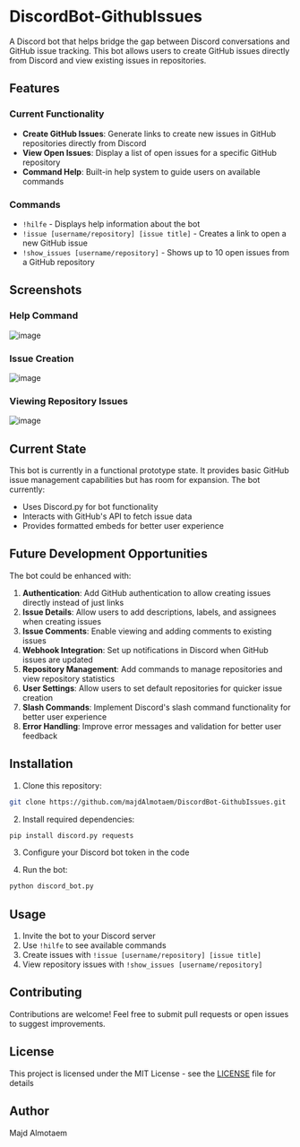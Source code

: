 # DiscordBot-GithubIssues

A Discord bot that helps bridge the gap between Discord conversations and GitHub issue tracking. This bot allows users to create GitHub issues directly from Discord and view existing issues in repositories.

## Features

### Current Functionality

- **Create GitHub Issues**: Generate links to create new issues in GitHub repositories directly from Discord
- **View Open Issues**: Display a list of open issues for a specific GitHub repository
- **Command Help**: Built-in help system to guide users on available commands

### Commands

- `!hilfe` - Displays help information about the bot
- `!issue [username/repository] [issue title]` - Creates a link to open a new GitHub issue
- `!show_issues [username/repository]` - Shows up to 10 open issues from a GitHub repository

## Screenshots

### Help Command

![image](https://github.com/user-attachments/assets/b0729fbf-5edf-45f9-a12f-2466dd61b527)


### Issue Creation

![image](https://github.com/user-attachments/assets/7b61c193-f1f2-492b-9454-c3a0978759e8)


### Viewing Repository Issues

![image](https://github.com/user-attachments/assets/b754044f-1846-40b1-a61d-9a47f5ee4f80)


## Current State

This bot is currently in a functional prototype state. It provides basic GitHub issue management capabilities but has room for expansion. The bot currently:

- Uses Discord.py for bot functionality
- Interacts with GitHub's API to fetch issue data
- Provides formatted embeds for better user experience

## Future Development Opportunities

The bot could be enhanced with:

1. **Authentication**: Add GitHub authentication to allow creating issues directly instead of just links
2. **Issue Details**: Allow users to add descriptions, labels, and assignees when creating issues
3. **Issue Comments**: Enable viewing and adding comments to existing issues
4. **Webhook Integration**: Set up notifications in Discord when GitHub issues are updated
5. **Repository Management**: Add commands to manage repositories and view repository statistics
6. **User Settings**: Allow users to set default repositories for quicker issue creation
7. **Slash Commands**: Implement Discord's slash command functionality for better user experience
8. **Error Handling**: Improve error messages and validation for better user feedback

## Installation

1. Clone this repository:

```bash
git clone https://github.com/majdAlmotaem/DiscordBot-GithubIssues.git
```

2. Install required dependencies:

```bash
pip install discord.py requests
```

3. Configure your Discord bot token in the code

4. Run the bot:

```bash
python discord_bot.py
```

## Usage

1. Invite the bot to your Discord server
2. Use `!hilfe` to see available commands
3. Create issues with `!issue [username/repository] [issue title]`
4. View repository issues with `!show_issues [username/repository]`

## Contributing

Contributions are welcome! Feel free to submit pull requests or open issues to suggest improvements.

## License

This project is licensed under the MIT License - see the [LICENSE](LICENSE) file for details

## Author

Majd Almotaem
